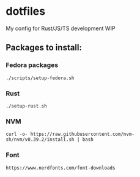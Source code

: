 # dotfiles

My config for Rust/JS/TS development
WIP

## Packages to install:

### Fedora packages

`./scripts/setup-fedora.sh`

### Rust

`./setup-rust.sh`

### NVM

```
curl -o- https://raw.githubusercontent.com/nvm-sh/nvm/v0.39.2/install.sh | bash
```

### Font

```
https://www.nerdfonts.com/font-downloads
```
